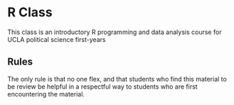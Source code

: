 # R Class

This class is an introductory R programming and data analysis course for UCLA political science 
first-years

## Rules 

The only rule is that no one flex, and that students who find this material to be review be helpful in a
respectful way to students who are first encountering the material. 